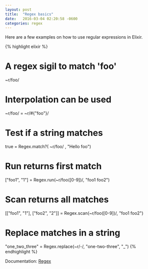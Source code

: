 ```yaml
---
layout: post
title:  "Regex basics"
date:   2016-03-04 02:20:58 -0600
categories: regex
---
```

Here are a few examples on how to use regular expressions in Elixir.

{% highlight elixir %}
# A regex sigil to match 'foo'
~r/foo/

# Interpolation can be used
~r/foo/ = ~r/#{"foo"}/

# Test if a string matches
true = Regex.match?( ~r/foo/ , "Hello foo")

# Run returns first match
["foo1", "1"] = Regex.run(~r/foo([0-9])/, "foo1 foo2")

# Scan returns all matches
[["foo1", "1"], ["foo2", "2"]] = Regex.scan(~r/foo([0-9])/, "foo1 foo2")

# Replace matches in a string
"one_two_three" = Regex.replace(~r/-/, "one-two-three", "_")
{% endhighlight %}


Documentation: [Regex](https://hexdocs.pm/elixir/Regex.html)

